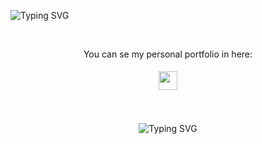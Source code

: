 ![Typing SVG](https://github.com/valentinoarballo/valentinoarballo/blob/main/descarga.svg)

<br/>  

<div align="center">
  
You can se my personal portfolio in here:

<a href="https://dashing-platypus-c0244a.netlify.app/#" target="_blank">
<img src=https://img.shields.io/badge/Netlify-00C7B7?style=for-the-badge&logo=netlify&logoColor=white style="margin: 5px; width: 30px; height: auto;" />
</a>  
<br/>  

<br/>

<br/>  


![Typing SVG](https://github.com/valentinoarballo/valentinoarballo/blob/main/github-user-contribution.svg)

  
</div>  
